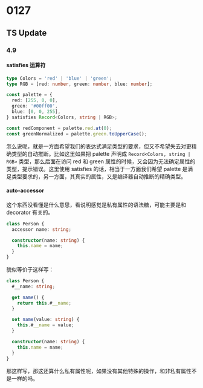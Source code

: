 # 0127

## TS Update

### 4.9

#### satisfies 运算符

```ts
type Colors = 'red' | 'blue' | 'green';
type RGB = [red: number, green: number, blue: number];

const palette = {
  red: [255, 0, 0],
  green: '#00ff00',
  blue: [0, 0, 255],
} satisfies Record<Colors, string | RGB>;

const redComponent = palette.red.at(0);
const greenNormalized = palette.green.toUpperCase();
```     

怎么说呢，就是一方面希望我们的表达式满足类型的要求，但又不希望失去对更精确类型的自动推断。比如这里如果把 palette 声明成 `Record<Colors, string | RGB>` 类型，那么后面在访问 red 和 green 属性的时候，又会因为无法确定属性的类型，提示错误。这里使用 satisfies 的话，相当于一方面我们希望 palette 是满足类型要求的，另一方面，其真实的属性，又是编译器自动推断的精确类型。    


#### auto-accessor

这个东西没看懂是什么意思，看说明感觉是私有属性的语法糖，可能主要是和 decorator 有关的。    

```ts
class Person {
  accessor name: string;

  constructor(name: string) {
    this.name = name;
  }
}
```    

貌似等价于这样写：   

```ts
class Person {
  #__name: string;

  get name() {
    return this.#__name;
  }

  set name(value: string) {
    this.#__name = value;
  }

  constructor(name: string) {
    this.name = name;
  }
}
```   

那这样写，那这还算什么私有属性呢，如果没有其他特殊的操作，和非私有属性不是一样的吗。    

